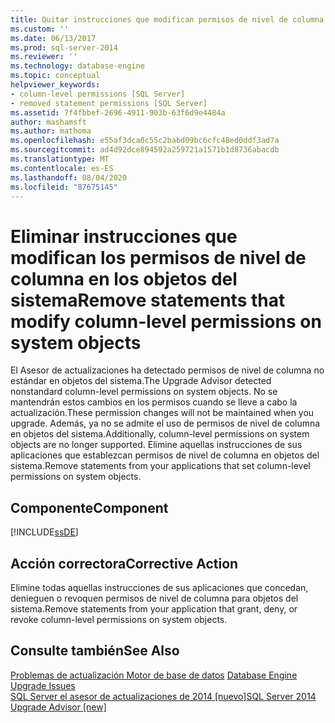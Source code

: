 ```yaml
---
title: Quitar instrucciones que modifican permisos de nivel de columna en objetos del sistema | Microsoft Docs
ms.custom: ''
ms.date: 06/13/2017
ms.prod: sql-server-2014
ms.reviewer: ''
ms.technology: database-engine
ms.topic: conceptual
helpviewer_keywords:
- column-level permissions [SQL Server]
- removed statement permissions [SQL Server]
ms.assetid: 7f4fbbef-2696-4911-903b-63f6d9e4484a
author: mashamsft
ms.author: mathoma
ms.openlocfilehash: e55af3dca0c55c2babd09bc6cfc48ed0ddf3ad7a
ms.sourcegitcommit: ad4d92dce894592a259721a1571b1d8736abacdb
ms.translationtype: MT
ms.contentlocale: es-ES
ms.lasthandoff: 08/04/2020
ms.locfileid: "87675145"
---
```

# <a name="remove-statements-that-modify-column-level-permissions-on-system-objects"></a><span data-ttu-id="df575-102">Eliminar instrucciones que modifican los permisos de nivel de columna en los objetos del sistema</span><span class="sxs-lookup"><span data-stu-id="df575-102">Remove statements that modify column-level permissions on system objects</span></span>
  <span data-ttu-id="df575-103">El Asesor de actualizaciones ha detectado permisos de nivel de columna no estándar en objetos del sistema.</span><span class="sxs-lookup"><span data-stu-id="df575-103">The Upgrade Advisor detected nonstandard column-level permissions on system objects.</span></span> <span data-ttu-id="df575-104">No se mantendrán estos cambios en los permisos cuando se lleve a cabo la actualización.</span><span class="sxs-lookup"><span data-stu-id="df575-104">These permission changes will not be maintained when you upgrade.</span></span> <span data-ttu-id="df575-105">Además, ya no se admite el uso de permisos de nivel de columna en objetos del sistema.</span><span class="sxs-lookup"><span data-stu-id="df575-105">Additionally, column-level permissions on system objects are no longer supported.</span></span> <span data-ttu-id="df575-106">Elimine aquellas instrucciones de sus aplicaciones que establezcan permisos de nivel de columna en objetos del sistema.</span><span class="sxs-lookup"><span data-stu-id="df575-106">Remove statements from your applications that set column-level permissions on system objects.</span></span>  
  
## <a name="component"></a><span data-ttu-id="df575-107">Componente</span><span class="sxs-lookup"><span data-stu-id="df575-107">Component</span></span>  
 [!INCLUDE[ssDE](../../includes/ssde-md.md)]  
  
## <a name="corrective-action"></a><span data-ttu-id="df575-108">Acción correctora</span><span class="sxs-lookup"><span data-stu-id="df575-108">Corrective Action</span></span>  
 <span data-ttu-id="df575-109">Elimine todas aquellas instrucciones de sus aplicaciones que concedan, denieguen o revoquen permisos de nivel de columna para objetos del sistema.</span><span class="sxs-lookup"><span data-stu-id="df575-109">Remove statements from your application that grant, deny, or revoke column-level permissions on system objects.</span></span>  
  
## <a name="see-also"></a><span data-ttu-id="df575-110">Consulte también</span><span class="sxs-lookup"><span data-stu-id="df575-110">See Also</span></span>  
 <span data-ttu-id="df575-111">[Problemas de actualización Motor de base de datos](../../../2014/sql-server/install/database-engine-upgrade-issues.md) </span><span class="sxs-lookup"><span data-stu-id="df575-111">[Database Engine Upgrade Issues](../../../2014/sql-server/install/database-engine-upgrade-issues.md) </span></span>  
 [<span data-ttu-id="df575-112">SQL Server el asesor de actualizaciones de 2014 &#91;nuevo&#93;</span><span class="sxs-lookup"><span data-stu-id="df575-112">SQL Server 2014 Upgrade Advisor &#91;new&#93;</span></span>](sql-server-2014-upgrade-advisor.md)  
  
  
